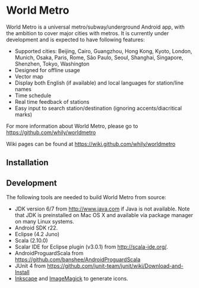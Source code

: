 World Metro
===========

World Metro is a universal metro/subway/underground Android app, with
the ambition to cover major cities with metros. It is currently under
development and is expected to have following features:

* Supported cities: Beijing, Cairo, Guangzhou, Hong Kong, Kyoto,
  London, Munich, Osaka, Paris, Rome, São Paulo, Seoul, Shanghai,
  Singapore, Shenzhen, Tokyo, Washington
* Designed for offline usage
* Vector map
* Display both English (if available) and local languages for station/line names
* Time schedule
* Real time feedback of stations
* Easy input to search station/destination (ignoring
  accents/diacritical marks)

For more information about World Metro, please go to
  <https://github.com/whily/worldmetro>

Wiki pages can be found at
  <https://wiki.github.com/whily/worldmetro>

Installation
------------

Development
-----------

The following tools are needed to build World Metro from source:

* JDK version 6/7 from <http://www.java.com> if Java is not available. 
  Note that JDK is preinstalled on Mac OS X and available via package manager
  on many Linux systems. 
* Android SDK r22.
* Eclipse (4.2 Juno)
* Scala (2.10.0)
* Scalar IDE for Eclipse plugin (v3.0.1) from <http://scala-ide.org/>.
* AndroidProguardScala from
  <https://github.com/banshee/AndroidProguardScala>
* JUnit 4 from <https://github.com/junit-team/junit/wiki/Download-and-Install>
* [Inkscape](http://inkscape.org) and [ImageMagick](http://www.imagemagick.org)
  to generate icons.


